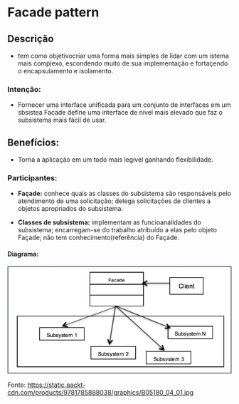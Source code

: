 # Facade pattern

## **Descrição**
* tem como objetivocriar uma forma mais simples de lidar com um istema mais complexo, escondendo muito de sua implementação e fortaçendo o encapsulamento e isolamento.

### **Intenção:**

* Fornecer uma interface unificada para um conjunto de interfaces em um sbsistea Facade define uma interface de nível mais elevado que faz o subsistema mais fácil de usar.

## Benefícios: 
* Torna a aplicação em um todo mais legível ganhando flexibilidade.

### **Participantes:**

* **Façade:** conhece quais as classes do subsistema são responsáveis pelo atendimento de uma solicitação; delega solicitações de clientes a objetos apropriados do subsistema.

* **Classes de subsistema:** implementam as funcioanalidades do subsistema; encarregam-se do trabalho atribuído a elas pelo objeto Façade; não tem conhecimento(referência) do Façade.


<!-- ### **Quando Implementar:**

*  -->
#### Diagrama:
 ![](assets/facade.jpg)
 
 Fonte: https://static.packt-cdn.com/products/9781785888038/graphics/B05180_04_01.jpg


